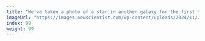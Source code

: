 ```yaml
---
title: "We've taken a photo of a star in another galaxy for the first time"
imageUrl: "https://images.newscientist.com/wp-content/uploads/2024/11/20164541/SEI_230303299.jpg?width=788"
index: 99
weight: 99
---
```

